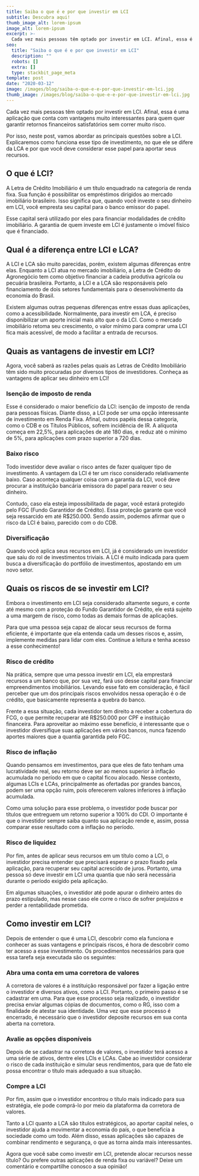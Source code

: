 ```yaml
---
title: Saiba o que é e por que investir em LCI
subtitle: Descubra aqui!
thumb_image_alt: lorem-ipsum
image_alt: lorem-ipsum
excerpt: >-
  Cada vez mais pessoas têm optado por investir em LCI. Afinal, essa é uma aplicação que conta com vantagens muito interessantes para quem quer garantir retornos financeiros satisfatórios sem correr muito risco.
seo:
  title: "Saiba o que é e por que investir em LCI"
  description: ""
  robots: []
  extra: []
  type: stackbit_page_meta
template: post
date: "2020-03-12"
image: /images/blog/saiba-o-que-e-e-por-que-investir-em-lci.jpg
thumb_image: /images/blog/saiba-o-que-e-e-por-que-investir-em-lci.jpg
---
```


Cada vez mais pessoas têm optado por investir em LCI. Afinal, essa é uma aplicação que conta com vantagens muito interessantes para quem quer garantir retornos financeiros satisfatórios sem correr muito risco.

Por isso, neste post, vamos abordar as principais questões sobre a LCI. Explicaremos como funciona esse tipo de investimento, no que ele se difere da LCA e por que você deve considerar esse papel para aportar seus recursos.

## O que é LCI?

A Letra de Crédito Imobiliário é um título enquadrado na categoria de renda fixa. Sua função é possibilitar os empréstimos dirigidos ao mercado imobiliário brasileiro. Isso significa que, quando você investe o seu dinheiro em LCI, você empresta seu capital para o banco emissor do papel.

Esse capital será utilizado por eles para financiar modalidades de crédito imobiliário. A garantia de quem investe em LCI é justamente o imóvel físico que é financiado.

## Qual é a diferença entre LCI e LCA?

A LCI e LCA são muito parecidas, porém, existem algumas diferenças entre elas. Enquanto a LCI atua no mercado imobiliário, a Letra de Crédito do Agronegócio tem como objetivo financiar a cadeia produtiva agrícola ou pecuária brasileira. Portanto, a LCI e a LCA são responsáveis pelo financiamento de dois setores fundamentais para o desenvolvimento da economia do Brasil.

Existem algumas outras pequenas diferenças entre essas duas aplicações, como a acessibilidade. Normalmente, para investir em LCA, é preciso disponibilizar um aporte inicial mais alto que o da LCI. Como o mercado imobiliário retoma seu crescimento, o valor mínimo para comprar uma LCI fica mais acessível, de modo a facilitar a entrada de recursos.

## Quais as vantagens de investir em LCI?

Agora, você saberá as razões pelas quais as Letras de Crédito Imobiliário têm sido muito procuradas por diversos tipos de investidores. Conheça as vantagens de aplicar seu dinheiro em LCI!

### Isenção de imposto de renda

Esse é considerado o maior benefício da LCI: isenção de imposto de renda para pessoas físicas. Diante disso, a LCI pode ser uma opção interessante de investimento em Renda Fixa. Afinal, outros papéis dessa categoria, como o CDB e os Títulos Públicos, sofrem incidência de IR. A alíquota começa em 22,5%, para aplicações de até 180 dias, e reduz até o mínimo de 5%, para aplicações com prazo superior a 720 dias.

### Baixo risco

Todo investidor deve avaliar o risco antes de fazer qualquer tipo de investimento. A vantagem da LCI é ter um risco considerado relativamente baixo. Caso aconteça qualquer coisa com a garantia da LCI, você deve procurar a instituição bancária emissora do papel para reaver o seu dinheiro.

Contudo, caso ela esteja impossibilitada de pagar, você estará protegido pelo FGC (Fundo Garantidor de Crédito). Essa proteção garante que você seja ressarcido em até R$250.000. Sendo assim, podemos afirmar que o risco da LCI é baixo, parecido com o do CDB.

### Diversificação

Quando você aplica seus recursos em LCI, já é considerado um investidor que saiu do rol de investimentos triviais. A LCI é muito indicada para quem busca a diversificação do portfólio de investimentos, apostando em um novo setor.

## Quais os riscos de se investir em LCI?

Embora o investimento em LCI seja considerado altamente seguro, e conte até mesmo com a proteção do Fundo Garantidor de Crédito, ele está sujeito a uma margem de risco, como todas as demais formas de aplicações.

Para que uma pessoa seja capaz de alocar seus recursos de forma eficiente, é importante que ela entenda cada um desses riscos e, assim, implemente medidas para lidar com eles. Continue a leitura e tenha acesso a esse conhecimento!

### Risco de crédito

Na prática, sempre que uma pessoa investir em LCI, ela emprestará recursos a um banco que, por sua vez, fará uso desse capital para financiar empreendimentos imobiliários. Levando esse fato em consideração, é fácil perceber que um dos principais riscos envolvidos nessa operação é o de crédito, que basicamente representa a quebra do banco.

Frente a essa situação, cada investidor tem direito a receber a cobertura do FCG, o que permite recuperar até R$250.000 por CPF e instituição financeira. Para aproveitar ao máximo esse benefício, é interessante que o investidor diversifique suas aplicações em vários bancos, nunca fazendo aportes maiores que a quantia garantida pelo FGC.

### Risco de inflação

Quando pensamos em investimentos, para que eles de fato tenham uma lucratividade real, seu retorno deve ser ao menos superior à inflação acumulada no período em que o capital ficou alocado. Nesse contexto, algumas LCIs e LCAs, principalmente as ofertadas por grandes bancos, podem ser uma opção ruim, pois oferecerem valores inferiores à inflação acumulada.

Como uma solução para esse problema, o investidor pode buscar por títulos que entreguem um retorno superior a 100% do CDI. O importante é que o investidor sempre saiba quanto sua aplicação rende e, assim, possa comparar esse resultado com a inflação no período.

### Risco de liquidez

Por fim, antes de aplicar seus recursos em um título como a LCI, o investidor precisa entender que precisará esperar o prazo fixado pela aplicação, para recuperar seu capital acrescido de juros. Portanto, uma pessoa só deve investir em LCI uma quantia que não será necessária durante o período exigido pela aplicação.

Em algumas situações, o investidor até pode apurar o dinheiro antes do prazo estipulado, mas nesse caso ele corre o risco de sofrer prejuízos e perder a rentabilidade prometida.

## Como investir em LCI?

Depois de entender o que é uma LCI, descobrir como ela funciona e conhecer as suas vantagens e principais riscos, é hora de descobrir como ter acesso a esse investimento. Os procedimentos necessários para que essa tarefa seja executada são os seguintes:

### Abra uma conta em uma corretora de valores

A corretora de valores é a instituição responsável por fazer a ligação entre o investidor e diversos ativos, como a LCI. Portanto, o primeiro passo é se cadastrar em uma. Para que esse processo seja realizado, o investidor precisa enviar algumas cópias de documentos, como o RG, isso com a finalidade de atestar sua identidade. Uma vez que esse processo é encerrado, é necessário que o investidor deposite recursos em sua conta aberta na corretora.

### Avalie as opções disponíveis

Depois de se cadastrar na corretora de valores, o investidor terá acesso a uma série de ativos, dentre eles LCIs e LCAs. Cabe ao investidor considerar o risco de cada instituição e simular seus rendimentos, para que de fato ele possa encontrar o título mais adequado a sua situação.

### Compre a LCI

Por fim, assim que o investidor encontrou o título mais indicado para sua estratégia, ele pode comprá-lo por meio da plataforma da corretora de valores.

Tanto a LCI quanto a LCA são títulos estratégicos, ao aportar capital neles, o investidor ajuda a movimentar a economia do país, o que beneficia a sociedade como um todo. Além disso, essas aplicações são capazes de combinar rendimento e segurança, o que as torna ainda mais interessantes.

Agora que você sabe como investir em LCI, pretende alocar recursos nesse título? Ou prefere outras aplicações de renda fixa ou variável? Deixe um comentário e compartilhe conosco a sua opinião!
